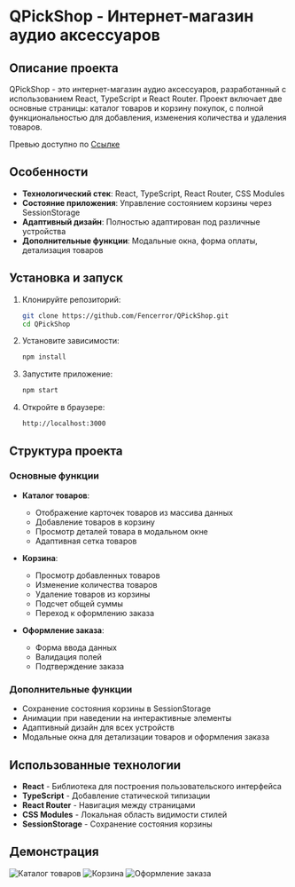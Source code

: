 # QPickShop - Интернет-магазин аудио аксессуаров

## Описание проекта

QPickShop - это интернет-магазин аудио аксессуаров, разработанный с использованием React, TypeScript и React Router. Проект включает две основные страницы: каталог товаров и корзину покупок, с полной функциональностью для добавления, изменения количества и удаления товаров.

Превью доступно по [Ссылке](https://fencerror.github.io/QPickShop)
## Особенности

- **Технологический стек**: React, TypeScript, React Router, CSS Modules
- **Состояние приложения**: Управление состоянием корзины через SessionStorage
- **Адаптивный дизайн**: Полностью адаптирован под различные устройства
- **Дополнительные функции**: Модальные окна, форма оплаты, детализация товаров

## Установка и запуск

1. Клонируйте репозиторий:
   ```bash
   git clone https://github.com/Fencerror/QPickShop.git
   cd QPickShop
   ```

2. Установите зависимости:
   ```bash
   npm install
   ```

3. Запустите приложение:
   ```bash
   npm start
   ```

4. Откройте в браузере:
   ```
   http://localhost:3000
   ```

## Структура проекта



### Основные функции

- **Каталог товаров**:
  - Отображение карточек товаров из массива данных
  - Добавление товаров в корзину
  - Просмотр деталей товара в модальном окне
  - Адаптивная сетка товаров

- **Корзина**:
  - Просмотр добавленных товаров
  - Изменение количества товаров
  - Удаление товаров из корзины
  - Подсчет общей суммы
  - Переход к оформлению заказа

- **Оформление заказа**:
  - Форма ввода данных
  - Валидация полей
  - Подтверждение заказа

### Дополнительные функции

- Сохранение состояния корзины в SessionStorage
- Анимации при наведении на интерактивные элементы
- Адаптивный дизайн для всех устройств
- Модальные окна для детализации товаров и оформления заказа

## Использованные технологии

- **React** - Библиотека для построения пользовательского интерфейса
- **TypeScript** - Добавление статической типизации
- **React Router** - Навигация между страницами
- **CSS Modules** - Локальная область видимости стилей
- **SessionStorage** - Сохранение состояния корзины

## Демонстрация

![Каталог товаров](https://github.com/user-attachments/assets/f15e5d8a-b7c0-4572-96af-eed4fd768b4d)
![Корзина](https://github.com/user-attachments/assets/df9c64b4-fb7d-44fb-a6f6-ebfa43a26903)
![Оформление заказа](https://github.com/user-attachments/assets/02cd7d82-8fb8-412a-8b25-b60951acf219)



